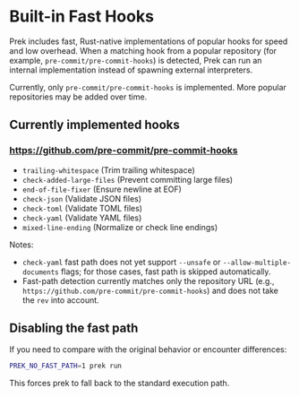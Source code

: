 # Built-in Fast Hooks

Prek includes fast, Rust-native implementations of popular hooks for speed and low overhead. When a matching hook from a popular repository (for example, `pre-commit/pre-commit-hooks`) is detected, Prek can run an internal implementation instead of spawning external interpreters.

Currently, only `pre-commit/pre-commit-hooks` is implemented. More popular repositories may be added over time.

## Currently implemented hooks

### <https://github.com/pre-commit/pre-commit-hooks>

- `trailing-whitespace` (Trim trailing whitespace)
- `check-added-large-files` (Prevent committing large files)
- `end-of-file-fixer` (Ensure newline at EOF)
- `check-json` (Validate JSON files)
- `check-toml` (Validate TOML files)
- `check-yaml` (Validate YAML files)
- `mixed-line-ending` (Normalize or check line endings)

Notes:

- `check-yaml` fast path does not yet support `--unsafe` or `--allow-multiple-documents` flags; for those cases, fast path is skipped automatically.
- Fast-path detection currently matches only the repository URL (e.g., `https://github.com/pre-commit/pre-commit-hooks`) and does not take the `rev` into account.

## Disabling the fast path

If you need to compare with the original behavior or encounter differences:

```bash
PREK_NO_FAST_PATH=1 prek run
```

This forces prek to fall back to the standard execution path.
